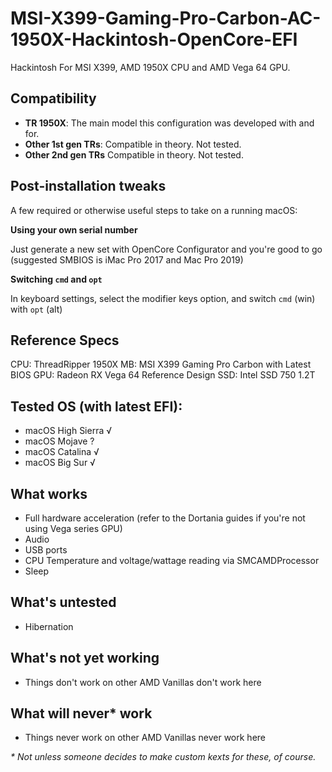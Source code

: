 # MSI-X399-Gaming-Pro-Carbon-AC-1950X-Hackintosh-OpenCore-EFI
Hackintosh For MSI X399, AMD 1950X CPU and AMD Vega 64 GPU.

## Compatibility

- **TR 1950X**: The main model this configuration was developed with and for.
- **Other 1st gen TRs**: Compatible in theory. Not tested.
- **Other 2nd gen TRs** Compatible in theory. Not tested.
 
## Post-installation tweaks
A few required or otherwise useful steps to take on a running macOS:

**Using your own serial number**

Just generate a new set with OpenCore Configurator and you're good to go (suggested SMBIOS is iMac Pro 2017 and Mac Pro 2019)

**Switching `cmd` and `opt`**

In keyboard settings, select the modifier keys option, and switch `cmd` (win) with `opt` (alt)

## Reference Specs

CPU: ThreadRipper 1950X
MB: MSI X399 Gaming Pro Carbon with Latest BIOS
GPU: Radeon RX Vega 64 Reference Design
SSD: Intel SSD 750 1.2T

## Tested OS (with latest EFI):
- macOS High Sierra √
- macOS Mojave ?
- macOS Catalina √
- macOS Big Sur √

## What works

- Full hardware acceleration (refer to the Dortania guides if you're not using Vega series GPU)
- Audio
- USB ports
- CPU Temperature and voltage/wattage reading via SMCAMDProcessor
- Sleep

## What's untested

- Hibernation

## What's not yet working

- Things don't work on other AMD Vanillas don't work here

## What will never* work

- Things never work on other AMD Vanillas never work here

_* Not unless someone decides to make custom kexts for these, of course._
